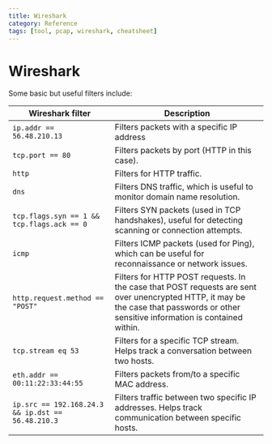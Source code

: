 ```yaml
---
title: Wireshark
category: Reference
tags: [tool, pcap, wireshark, cheatsheet]
---
```


# Wireshark

Some basic but useful filters include:

| Wireshark filter                                  | Description                                                  |
| ------------------------------------------------- | ------------------------------------------------------------ |
| `ip.addr == 56.48.210.13`                         | Filters packets with a specific IP address                   |
| `tcp.port == 80`                                  | Filters packets by port (HTTP in this case).                 |
| `http`                                            | Filters for HTTP traffic.                                    |
| `dns`                                             | Filters DNS traffic, which is useful to monitor domain name resolution. |
| `tcp.flags.syn == 1 && tcp.flags.ack == 0`        | Filters SYN packets (used in TCP handshakes), useful for detecting scanning or connection attempts. |
| `icmp`                                            | Filters ICMP packets (used for Ping), which can be useful for reconnaissance or network issues. |
| `http.request.method == "POST"`                   | Filters for HTTP POST requests. In the case that POST requests are  sent over unencrypted HTTP, it may be the case that passwords or other  sensitive information is contained within. |
| `tcp.stream eq 53`                                | Filters for a specific TCP stream. Helps track a conversation between two hosts. |
| `eth.addr == 00:11:22:33:44:55`                   | Filters packets from/to a specific MAC address.              |
| `ip.src == 192.168.24.3 && ip.dst == 56.48.210.3` | Filters traffic between two specific IP addresses. Helps track communication between specific hosts. |